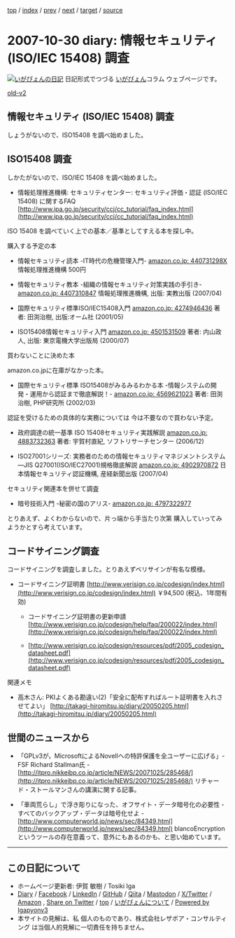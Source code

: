[top](../index.html) 
 / [index](index.html) 
 / [prev](ig071029.html) 
 / [next](ig071101.html) 
 / [target](https://www.igapyon.jp/igapyon/diary/2007/ig071030.html) 
 / [source](https://github.com/igapyon/diary/blob/master/2007/ig071030.src.md) 

2007-10-30 diary: 情報セキュリティ (ISO/IEC 15408) 調査
=====================================================================================================
[![いがぴょんの日記](https://www.igapyon.jp/igapyon/diary/images/iga202308_64.jpg "いがぴょん")](https://www.igapyon.jp/igapyon/diary/memo/memoigapyon.html) 日記形式でつづる [いがぴょん](https://www.igapyon.jp/igapyon/diary/memo/memoigapyon.html)コラム ウェブページです。

[old-v2](ig071030-orig.html)

## 情報セキュリティ (ISO/IEC 15408) 調査

しょうがないので、ISO15408 を調べ始めました。


## ISO15408 調査

しかたがないので、ISO/IEC 15408 を調べ始めました。

* 情報処理推進機構: セキュリティセンター: セキュリティ評価・認証 (ISO/IEC 15408) に関するFAQ
  [http://www.ipa.go.jp/security/ccj/cc_tutorial/faq_index.html](http://www.ipa.go.jp/security/ccj/cc_tutorial/faq_index.html)

ISO 15408 を調べていく上での基本／基準としてすえる本を探し中。

購入する予定の本

* 情報セキュリティ読本 -IT時代の危機管理入門-
  [amazon.co.jp: 440731298X](http://www.amazon.co.jp/exec/obidos/ASIN/440731298X/igapyondiary-22)
  情報処理推進機構 500円
  
* 情報セキュリティ教本 -組織の情報セキュリティ対策実践の手引き-
  [amazon.co.jp: 4407310847](http://www.amazon.co.jp/exec/obidos/ASIN/4407310847/igapyondiary-22)
  情報処理推進機構, 出版: 実教出版 (2007/04)
  
* 国際セキュリティ標準ISO/IEC15408入門
  [amazon.co.jp: 4274946436](http://www.amazon.co.jp/exec/obidos/ASIN/4274946436/igapyondiary-22)
  著者: 田渕治樹, 出版:オーム社 (2001/05)
  
* ISO15408情報セキュリティ入門
  [amazon.co.jp: 4501531509](http://www.amazon.co.jp/exec/obidos/ASIN/4501531509/igapyondiary-22)
  著者: 内山政人, 出版: 東京電機大学出版局 (2000/07)

買わないことに決めた本

amazon.co.jpに在庫がなかった本。

* 国際セキュリティ標準 ISO15408がみるみるわかる本 -情報システムの開発・運用から認証まで徹底解説！-
  [amazon.co.jp: 4569621023](http://www.amazon.co.jp/exec/obidos/ASIN/4569621023/igapyondiary-22)
  著者: 田渕治樹, PHP研究所 (2002/03)

認証を受けるための具体的な実務については 今は不要なので買わない予定。

* 政府調達の統一基準 ISO 15408セキュリティ実践解説
  [amazon.co.jp: 4883732363](http://www.amazon.co.jp/exec/obidos/ASIN/4883732363/igapyondiary-22)
  著者: 宇賀村直紀,  ソフトリサーチセンター (2006/12)
  
* ISO27001シリーズ: 実務者のための情報セキュリティマネジメントシステム―JIS Q27001(ISO/IEC27001)規格徹底解説
  [amazon.co.jp: 4902970872](http://www.amazon.co.jp/exec/obidos/ASIN/4902970872/igapyondiary-22)
  日本情報セキュリティ認証機構, 産経新聞出版 (2007/04)

  
セキュリティ関連本を併せて調査

* 暗号技術入門 -秘密の国のアリス-
  [amazon.co.jp: 4797322977](http://www.amazon.co.jp/exec/obidos/ASIN/4797322977/igapyondiary-22)

とりあえず、よくわからないので、片っ端から手当たり次第 購入していってみようかとすら考えています。

## コードサイニング調査

コードサイニングを調査しました。とりあえずベリサインが有名な模様。

* コードサイニング証明書
  [http://www.verisign.co.jp/codesign/index.html](http://www.verisign.co.jp/codesign/index.html)
  ￥94,500 (税込、1年間有効)
  
  *   コードサイニング証明書の更新申請
    [http://www.verisign.co.jp/codesign/help/faq/200022/index.html](http://www.verisign.co.jp/codesign/help/faq/200022/index.html)
    
  * [http://www.verisign.co.jp/codesign/resources/pdf/2005_codesign_datasheet.pdf](http://www.verisign.co.jp/codesign/resources/pdf/2005_codesign_datasheet.pdf)
  

関連メモ

* 高木さん: PKIよくある勘違い(2)「安全に配布すればルート証明書を入れさせてよい」
  [http://takagi-hiromitsu.jp/diary/20050205.html](http://takagi-hiromitsu.jp/diary/20050205.html)

## 世間のニュースから

* 「GPLv3が，MicrosoftによるNovellへの特許保護を全ユーザーに広げる」- FSF Richard Stallman氏 -
  [http://itpro.nikkeibp.co.jp/article/NEWS/20071025/285468/](http://itpro.nikkeibp.co.jp/article/NEWS/20071025/285468/)
  リチャード・ストールマンさんの講演に関する記事。
  
* 「車両荒らし」で浮き彫りになった、オフサイト・データ暗号化の必要性 - すべてのバックアップ・データは暗号化せよ -
  [http://www.computerworld.jp/news/sec/84349.html](http://www.computerworld.jp/news/sec/84349.html)
  blancoEncryptionというツールの存在意義って、意外にもあるのかも、と思い始めています。


----------------------------------------------------------------------------------------------------

## この日記について

* ホームページ更新者: 伊賀 敏樹 / Tosiki Iga
* [Diary](https://www.igapyon.jp/igapyon/diary/) / [Facebook](https://www.facebook.com/igapyon) / [LinkedIn](https://www.linkedin.com/in/toshikiiga) / [GitHub](https://github.com/igapyon) / [Qiita](https://qiita.com/igapyon) / [Mastodon](https://social.vivaldi.net/@igapyon) / [X/Twitter](https://twitter.com/ToshikiIga) / [Amazon](https://www.amazon.co.jp/%E4%BC%8A%E8%B3%80-%E6%95%8F%E6%A8%B9/e/B004LTQWCQ) ,
[Share on Twitter](https://twitter.com/intent/tweet?hashtags=igapyon%2Cdiary%2C%E3%81%84%E3%81%8C%E3%81%B4%E3%82%87%E3%82%93&text=%E6%83%85%E5%A0%B1%E3%82%BB%E3%82%AD%E3%83%A5%E3%83%AA%E3%83%86%E3%82%A3+%28ISO%2FIEC+15408%29+%E8%AA%BF%E6%9F%BB&url=https%3A%2F%2Fwww.igapyon.jp%2Figapyon%2Fdiary%2F2007%2Fig071030.html) / [top](../index.html) / [いがぴょんについて](https://www.igapyon.jp/igapyon/diary/memo/memoigapyon.html) / [Powered by Igapyonv3](https://github.com/igapyon/igapyonv3)
* 本サイトの見解は、私 個人のものであり、株式会社レザボア・コンサルティング は当個人的見解に一切責任を持ちません。 
